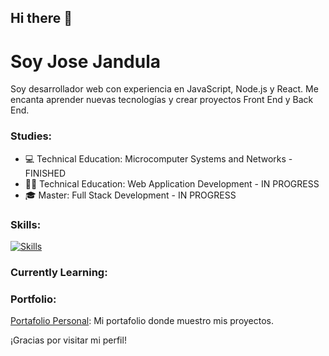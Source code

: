 ## Hi there 👋

# Soy Jose Jandula

Soy desarrollador web con experiencia en JavaScript, Node.js y React. Me encanta aprender nuevas tecnologías y crear proyectos Front End y Back End.

### Studies:

- 💻 Technical Education: Microcomputer Systems and Networks - FINISHED
- 👨‍💻 Technical Education: Web Application Development - IN PROGRESS
- 🎓 Master: Full Stack Development - IN PROGRESS


### Skills:
[![Skills](https://skillicons.dev/icons?i=js,html,css,mysql,visualstudio,vite,bootstrap,wordpress,github)](https://skillicons.dev)


### Currently Learning:


### Portfolio:
[Portafolio Personal](https://jjportfolioweb.netlify.app/): Mi portafolio donde muestro mis proyectos.

¡Gracias por visitar mi perfil!
